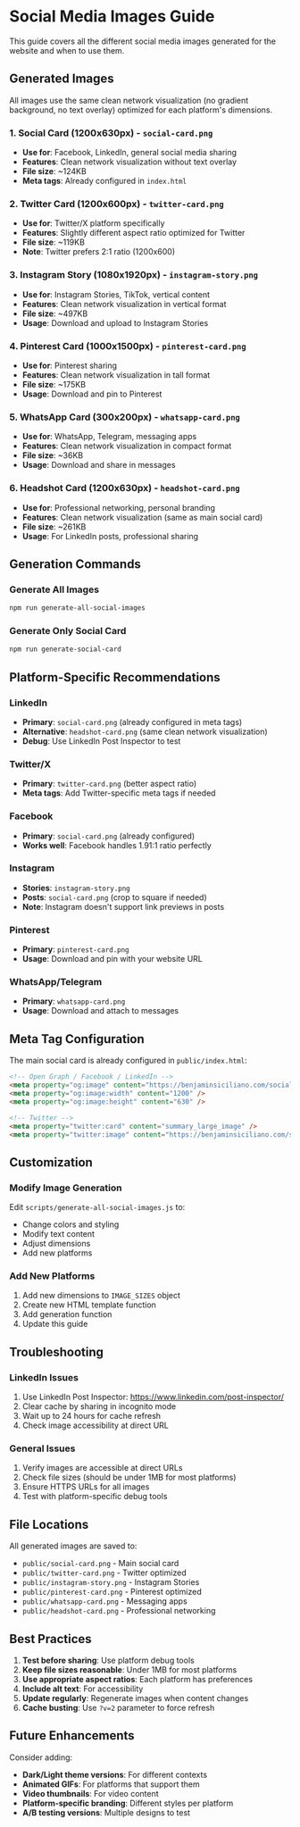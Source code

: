 # Social Media Images Guide

This guide covers all the different social media images generated for the website and when to use them.

## Generated Images

All images use the same clean network visualization (no gradient background, no text overlay) optimized for each platform's dimensions.

### 1. **Social Card (1200x630px)** - `social-card.png`
- **Use for**: Facebook, LinkedIn, general social media sharing
- **Features**: Clean network visualization without text overlay
- **File size**: ~124KB
- **Meta tags**: Already configured in `index.html`

### 2. **Twitter Card (1200x600px)** - `twitter-card.png`
- **Use for**: Twitter/X platform specifically
- **Features**: Slightly different aspect ratio optimized for Twitter
- **File size**: ~119KB
- **Note**: Twitter prefers 2:1 ratio (1200x600)

### 3. **Instagram Story (1080x1920px)** - `instagram-story.png`
- **Use for**: Instagram Stories, TikTok, vertical content
- **Features**: Clean network visualization in vertical format
- **File size**: ~497KB
- **Usage**: Download and upload to Instagram Stories

### 4. **Pinterest Card (1000x1500px)** - `pinterest-card.png`
- **Use for**: Pinterest sharing
- **Features**: Clean network visualization in tall format
- **File size**: ~175KB
- **Usage**: Download and pin to Pinterest

### 5. **WhatsApp Card (300x200px)** - `whatsapp-card.png`
- **Use for**: WhatsApp, Telegram, messaging apps
- **Features**: Clean network visualization in compact format
- **File size**: ~36KB
- **Usage**: Download and share in messages

### 6. **Headshot Card (1200x630px)** - `headshot-card.png`
- **Use for**: Professional networking, personal branding
- **Features**: Clean network visualization (same as main social card)
- **File size**: ~261KB
- **Usage**: For LinkedIn posts, professional sharing

## Generation Commands

### Generate All Images
```bash
npm run generate-all-social-images
```

### Generate Only Social Card
```bash
npm run generate-social-card
```

## Platform-Specific Recommendations

### LinkedIn
- **Primary**: `social-card.png` (already configured in meta tags)
- **Alternative**: `headshot-card.png` (same clean network visualization)
- **Debug**: Use LinkedIn Post Inspector to test

### Twitter/X
- **Primary**: `twitter-card.png` (better aspect ratio)
- **Meta tags**: Add Twitter-specific meta tags if needed

### Facebook
- **Primary**: `social-card.png` (already configured)
- **Works well**: Facebook handles 1.91:1 ratio perfectly

### Instagram
- **Stories**: `instagram-story.png`
- **Posts**: `social-card.png` (crop to square if needed)
- **Note**: Instagram doesn't support link previews in posts

### Pinterest
- **Primary**: `pinterest-card.png`
- **Usage**: Download and pin with your website URL

### WhatsApp/Telegram
- **Primary**: `whatsapp-card.png`
- **Usage**: Download and attach to messages

## Meta Tag Configuration

The main social card is already configured in `public/index.html`:

```html
<!-- Open Graph / Facebook / LinkedIn -->
<meta property="og:image" content="https://benjaminsiciliano.com/social-card.png?v=2" />
<meta property="og:image:width" content="1200" />
<meta property="og:image:height" content="630" />

<!-- Twitter -->
<meta property="twitter:card" content="summary_large_image" />
<meta property="twitter:image" content="https://benjaminsiciliano.com/social-card.png?v=2" />
```

## Customization

### Modify Image Generation
Edit `scripts/generate-all-social-images.js` to:
- Change colors and styling
- Modify text content
- Adjust dimensions
- Add new platforms

### Add New Platforms
1. Add new dimensions to `IMAGE_SIZES` object
2. Create new HTML template function
3. Add generation function
4. Update this guide

## Troubleshooting

### LinkedIn Issues
1. Use LinkedIn Post Inspector: https://www.linkedin.com/post-inspector/
2. Clear cache by sharing in incognito mode
3. Wait up to 24 hours for cache refresh
4. Check image accessibility at direct URL

### General Issues
1. Verify images are accessible at direct URLs
2. Check file sizes (should be under 1MB for most platforms)
3. Ensure HTTPS URLs for all images
4. Test with platform-specific debug tools

## File Locations

All generated images are saved to:
- `public/social-card.png` - Main social card
- `public/twitter-card.png` - Twitter optimized
- `public/instagram-story.png` - Instagram Stories
- `public/pinterest-card.png` - Pinterest optimized
- `public/whatsapp-card.png` - Messaging apps
- `public/headshot-card.png` - Professional networking

## Best Practices

1. **Test before sharing**: Use platform debug tools
2. **Keep file sizes reasonable**: Under 1MB for most platforms
3. **Use appropriate aspect ratios**: Each platform has preferences
4. **Include alt text**: For accessibility
5. **Update regularly**: Regenerate images when content changes
6. **Cache busting**: Use `?v=2` parameter to force refresh

## Future Enhancements

Consider adding:
- **Dark/Light theme versions**: For different contexts
- **Animated GIFs**: For platforms that support them
- **Video thumbnails**: For video content
- **Platform-specific branding**: Different styles per platform
- **A/B testing versions**: Multiple designs to test 
